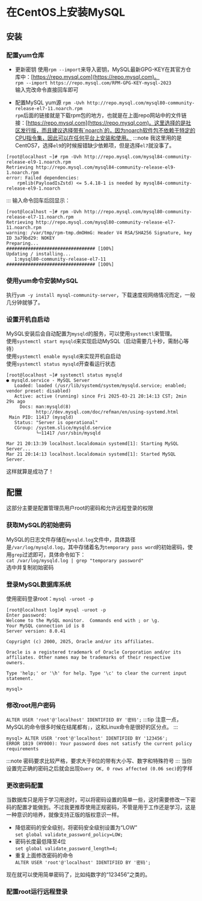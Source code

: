 # 在CentOS上安装MySQL
## 安装
### 配置yum仓库  
- 更新密钥
使用`rpm --import`来导入密钥，MySQL最新GPG-KEY在其官方仓库中：[https://repo.mysql.com](https://repo.mysql.com)。  
`rpm --import https://repo.mysql.com/RPM-GPG-KEY-mysql-2023`  
输入完改命令直接回车即可

- 配置MySQL yum源
`rpm -Uvh http://repo.mysql.com/mysql80-community-release-el7-11.noarch.rpm`  
`rpm`后面的链接就是下载rpm包的地方，也就是在上面repo网站中的文件链接：[https://repo.mysql.com](https://repo.mysql.com)。这里选择的是社区发行版，而且建议选择带有`noarch`的，因为noarch软件包不依赖于特定的CPU指令集，因此可以在任何平台上安装和使用。
:::note
我这里用的是CentOS7，选择`el9`的时候报错缺少依赖项，但是选择`el7`就没事了。
```
[root@localhost ~]# rpm -Uvh http://repo.mysql.com/mysql84-community-release-el9-1.noarch.rpm
Retrieving http://repo.mysql.com/mysql84-community-release-el9-1.noarch.rpm
error: Failed dependencies:
	rpmlib(PayloadIsZstd) <= 5.4.18-1 is needed by mysql84-community-release-el9-1.noarch
```
:::
输入命令回车后回显示：
```
[root@localhost ~]# rpm -Uvh http://repo.mysql.com/mysql80-community-release-el7-11.noarch.rpm
Retrieving http://repo.mysql.com/mysql80-community-release-el7-11.noarch.rpm
warning: /var/tmp/rpm-tmp.dmOHmG: Header V4 RSA/SHA256 Signature, key ID 3a79bd29: NOKEY
Preparing...                          ################################# [100%]
Updating / installing...
   1:mysql80-community-release-el7-11 ################################# [100%]
```

### 使用yum命令安装MySQL  
执行`yum -y install mysql-community-server`，下载速度视网络情况而定，一般几分钟就够了。

### 设置开机自启动  
MySQL安装后会自动配置为`mysqld`的服务，可以使用`systemctl`来管理。  
使用`systemctl start mysqld`来实现启动MySQL（启动需要几十秒，需耐心等待）  
使用`systemctl enable mysqld`来实现开机自启动  
使用`systemctl status mysqld`开查看运行状态
```
[root@localhost ~]# systemctl status mysqld
● mysqld.service - MySQL Server
   Loaded: loaded (/usr/lib/systemd/system/mysqld.service; enabled; vendor preset: disabled)
   Active: active (running) since Fri 2025-03-21 20:14:13 CST; 2min 29s ago
     Docs: man:mysqld(8)
           http://dev.mysql.com/doc/refman/en/using-systemd.html
 Main PID: 11417 (mysqld)
   Status: "Server is operational"
   CGroup: /system.slice/mysqld.service
           └─11417 /usr/sbin/mysqld

Mar 21 20:13:39 localhost.localdomain systemd[1]: Starting MySQL Server...
Mar 21 20:14:13 localhost.localdomain systemd[1]: Started MySQL Server.
```
这样就算是成功了！
## 配置
这部分主要是配置管理员用户root的密码和允许远程登录的权限

### 获取MySQL的初始密码  
MySQL的日志文件存储在`mysqld.log`文件中，具体路径是`/var/log/mysqld.log`，其中存储着名为`temporary pass word`的初始密码，使用`grep`过滤即可，具体命令如下：  
`cat /var/log/mysqld.log | grep "temporary password"`  
选中并复制初始密码

### 登录MySQL数据库系统  
使用密码登录root：`mysql -uroot -p`
```
[root@localhost log]# mysql -uroot -p
Enter password: 
Welcome to the MySQL monitor.  Commands end with ; or \g.
Your MySQL connection id is 8
Server version: 8.0.41

Copyright (c) 2000, 2025, Oracle and/or its affiliates.

Oracle is a registered trademark of Oracle Corporation and/or its
affiliates. Other names may be trademarks of their respective
owners.

Type 'help;' or '\h' for help. Type '\c' to clear the current input statement.

mysql>
```

### 修改root用户密码  
`ALTER USER 'root'@'localhost' IDENTIFIED BY '密码';`
:::tip
注意一点，MySQL的命令很多时候在结尾都有`;`，这和Linux命令是很好的区分点。
:::
```
mysql> ALTER USER 'root'@'localhost' IDENTIFIED BY '123456';
ERROR 1819 (HY000): Your password does not satisfy the current policy requirements
```
:::note
密码要求比较严格，要求大于8位的带有大小写、数字和特殊符号
:::
当你设置完正确的密码之后就会出现`Query OK, 0 rows affected (0.06 sec)`的字样

### 更改密码配置  
当数据库只是用于学习用途时，可以将密码设置的简单一些，这时需要修改一下密码的配置才能做到。不过我更推荐使用正规密码，不管是用于工作还是学习，这是一种意识的培养，就像支持正版的版权意识一样。
- 降低密码的安全级别，将密码安全级别设置为“LOW”  
`set global validate_password_policy=LOW;`
- 密码长度最低降至4位  
`set global validate_password_length=4;`
- 重复上面修改密码的命令  
`ALTER USER 'root'@'localhost' IDENTIFIED BY '密码';`

现在就可以使用简单密码了，比如纯数字的“123456”之类的。

### 配置root运行远程登录
